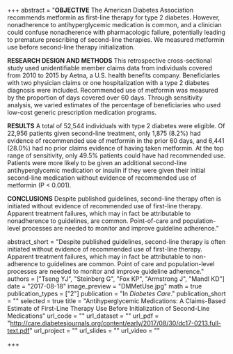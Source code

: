 +++
abstract = "**OBJECTIVE** The American Diabetes Association recommends metformin as first-line therapy for type 2 diabetes. However, nonadherence to antihyperglycemic medication is common, and a clinician could confuse nonadherence with pharmacologic failure, potentially leading to premature prescribing of second-line therapies. We measured metformin use before second-line therapy initialization.

**RESEARCH DESIGN AND METHODS** This retrospective cross-sectional study used unidentifiable member claims data from individuals covered from 2010 to 2015 by Aetna, a U.S. health benefits company. Beneficiaries with two physician claims or one hospitalization with a type 2 diabetes diagnosis were included. Recommended use of metformin was measured by the proportion of days covered over 60 days. Through sensitivity analysis, we varied estimates of the percentage of beneficiaries who used low-cost generic prescription medication programs.

**RESULTS** A total of 52,544 individuals with type 2 diabetes were eligible. Of 22,956 patients given second-line treatment, only 1,875 (8.2%) had evidence of recommended use of metformin in the prior 60 days, and 6,441 (28.0%) had no prior claims evidence of having taken metformin. At the top range of sensitivity, only 49.5% patients could have had recommended use. Patients were more likely to be given an additional second-line antihyperglycemic medication or insulin if they were given their initial second-line medication without evidence of recommended use of metformin (P < 0.001).

**CONCLUSIONS** Despite published guidelines, second-line therapy often is initiated without evidence of recommended use of first-line therapy. Apparent treatment failures, which may in fact be attributable to nonadherence to guidelines, are common. Point-of-care and population-level processes are needed to monitor and improve guideline adherence."

abstract_short = "Despite published guidelines, second-line therapy is often initiated without evidence of recommended use of first-line therapy. Apparent treatment failures, which may in fact be attributable to non-adherence to guidelines are common. Point of care and population-level processes are needed to monitor and improve guideline adherence."
authors = ["Tseng YJ", "Steinberg G", "Fox KP", "Armstrong J", "Mandl KD"]
date = "2017-08-18"
image_preview = "DMMetUse.jpg"
math = true
publication_types = ["2"]
publication = "In *Diabetes Care*."
publication_short = ""
selected = true
title = "Antihyperglycemic Medications: A Claims-Based Estimate of First-Line Therapy Use Before Initialization of Second-Line Medications"
url_code = ""
url_dataset = ""
url_pdf = "http://care.diabetesjournals.org/content/early/2017/08/30/dc17-0213.full-text.pdf"
url_project = ""
url_slides = ""
url_video = ""

+++
